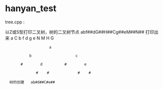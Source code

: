 # hanyan_test



tree.cpp :

  以Z或S型打印二叉树，树的二叉树节点  abf##dG##H##Cg##eM##N##  打印出来   a C b f d g e N M H G
  
                        a

               b                    c

           #        d          #        e

                  #    #             #    #
                  
      树的创建   ab#d##C#e##
      
      
